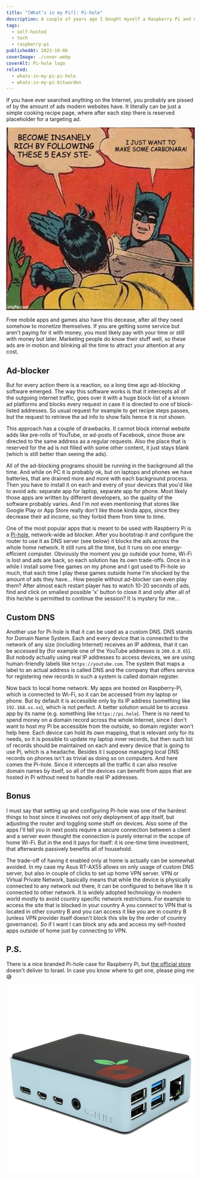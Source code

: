```yaml
---
title: "[What’s in my Pi?]: Pi-hole"
description: A couple of years ago I bought myself a Raspberry Pi and using it as a home server hosting there a bunch of different apps. The whole setup went through several iterations and is still evolving. I'd like to share with you what I have there and how it is helping me in my day-to-day life. There will be several posts in order to make it more readable, so keep in touch
tags:
  - self-hosted
  - tech
  - raspberry-pi
publishedAt: 2023-10-06
coverImage: ./cover.webp
coverAlt: Pi-hole logo
related:
  - whats-in-my-pi-pi-hole
  - whats-in-my-pi-bitwarden
---
```


If you have ever searched anything on the Internet, you probably are pissed of by the amount of ads modern websites have. It literally can be just a simple cooking recipe page, where after each step there is reserved placeholder for a targeting ad.

![ad meme](./ad-meme.webp)

Free mobile apps and games also have this decease, after all they need somehow to monetize themselves. If you are getting some service but aren't paying for it with money, you most likely pay with your time or still with money but later. Marketing people do know their stuff well, so these ads are in motion and blinking all the time to attract your attention at any cost.

## Ad-blocker

But for every action there is a reaction, so a long time ago ad-blocking software emerged. The way this software works is that it intercepts all of the outgoing internet traffic, goes over it with a huge block-list of a known ad platforms and blocks every request in case it is directed to one of block-listed addresses. So usual request for example to get recipe steps passes, but the request to retrieve the ad info to show fails hence it is not shown.

This approach has a couple of drawbacks. It cannot block internal website adds like pre-rolls of YouTube, or ad-posts of Facebook, since those are directed to the same address as a regular requests. Also the place that is reserved for the ad is not filled with some other content, it just stays blank (which is still better than seeing the ads).

All of the ad-blocking programs should be running in the background all the time. And while on PC it is probably ok, but on laptops and phones we have batteries, that are drained more and more with each background process. Then you have to install it on each and every of your devices that you'd like to avoid ads: separate app for laptop, separate app for phone. Most likely those apps are written by different developers, so the quality of the software probably varies. And I'm not even mentioning that stores like Google Play or App Store really don't like those kinda apps, since they decrease their ad income, so they forbid them from time to time.

One of the most popular apps that is meant to be used with Raspberry Pi is a [Pi-hole](https://pi-hole.net/), network-wide ad blocker. After you bootstrap it and configure the router to use it as DNS server (see below) it blocks the ads across the whole home network. It still runs all the time, but it runs on one energy-efficient computer. Obviously the moment you go outside your home, Wi-Fi is lost and ads are back, so each solution has its own trade-offs. Once in a while I install some free games on my phone and I got used to Pi-hole so much, that each time I play these games outside home I'm shocked by the amount of ads they have... How people without ad-blocker can even play them? After almost each restart player has to watch 10-20 seconds of ads, find and click on smallest possible 'x' button to close it and only after all of this he/she is permitted to continue the session? It is mystery for me...

## Custom DNS

Another use for Pi-hole is that it can be used as a custom DNS. DNS stands for Domain Name System. Each and every device that is connected to the network of any size (including Internet) receives an IP address, that it can be accessed by (for example one of the YouTube addresses is `208.0.0.65`). But nobody actually using real IP addresses to access devices, we are using human-friendly labels like `https://youtube.com`. The system that maps a label to an actual address is called DNS and the company that offers service for registering new records in such a system is called domain register.

Now back to local home network. My apps are hosted on Raspberry-Pi, which is connected to Wi-Fi, so it can be accessed from my laptop or phone. But by default it is accessible only by its IP address (something like `192.168.xx.xx`), which is not perfect. A better solution would be to access app by its name (e.g. something like `https://pi.hole`). There is no need to spend money on a domain record across the whole Internet, since I don't want to host my Pi be accessible from the outside, so domain register won't help here. Each device can hold its own mapping, that is relevant only for its needs, so it is possible to update my laptop inner records, but then such list of records should be maintained on each and every device that is going to use Pi, which is a headache. Besides it I suppose managing local DNS records on phones isn't as trivial as doing so on computers. And here comes the Pi-hole. Since it intercepts all the traffic it can also resolve domain names by itself, so all of the devices can benefit from apps that are hosted in Pi without need to handle real IP addresses.

## Bonus

I must say that setting up and configuring Pi-hole was one of the hardest things to host since it involves not only deployment of app itself, but adjusting the router and toggling some stuff on devices. Also some of the apps I'll tell you in next posts require a secure connection between a client and a server even thought the connection is purely internal in the scope of home Wi-Fi. But in the end it pays for itself: it is one-time time investment, that afterwards passively benefits all of household.

The trade-off of having it enabled only at home is actually can be somewhat avoided. In my case my Asus RT-AX55 allows on only usage of custom DNS server, but also in couple of clicks to set up home VPN server. VPN or Virtual Private Network, basically means that while the device is physically connected to any network out there, it can be configured to behave like it is connected to other network. It is widely adopted technology in modern world mostly to avoid country specific network restrictions. For example to access the site that is blocked in your country A you connect to VPN that is located in other country B and you can access it like you are in country B (unless VPN provider itself doesn't block this site by the order of country governance). So if I want I can block any ads and access my self-hosted apps outside of home just by connecting to VPN.

## P.S.

There is a nice branded Pi-hole case for Raspberry Pi, but [the official store](https://thepihut.com/products/pi-hole-edition-raspberry-pi-4-flirc-case) doesn't deliver to Israel. In case you know where to get one, please ping me😅

![pi hole case](./pi-hole-case.webp)
